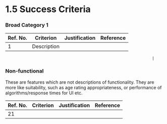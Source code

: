 # 1.5 Success Criteria

### Broad Category 1

| Ref. No. | Criterion   | Justification | Reference |
| -------- | ----------- | ------------- | --------- |
| 1        | Description |               |           |

```
                                                                 |
```

### Non-functional

These are features which are not descriptions of functionality. They are more like suitability, such as age rating appropriateness, or performance of algorithms/response times for UI etc.

| Ref. No. | Criterion | Justification | Reference |
| -------- | --------- | ------------- | --------- |
| 21       |           |               |           |
